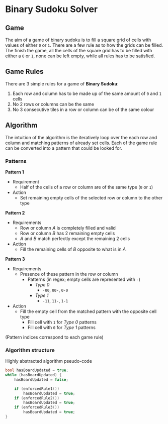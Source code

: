 # Binary Sudoku Solver
## Game
The aim of a game of binary sudoku is to fill a square grid of cells with values of either `0` or `1`. There are a few rule as to how the grids can be filled. The finish the game, all the cells of the square grid has to be filled with either a `0` or `1`, none can be left empty, while all rules has to be satisfied.

## Game Rules
There are 3 simple rules for a game of **Binary Sudoku**:
1.  Each row and column has to be made up of the same amount of `0` and `1` cells
2.  No 2 rows or columns can be the same
3.  No 3 consecutive tiles in a row or column can be of the same colour

## Algorithm
The intuition of the algorithm is the iteratively loop over the each row and column and matching patterns of already set cells. Each of the game rule can be converted into a pattern that could be looked for.

### Patterns
**Pattern 1**
- Requirement
	- Half of the cells of a row or column are of the same type (`0` or `1`)
- Action
	- Set remaining empty cells of the selected row or column to the other type

**Pattern 2**
- Requirements
	- Row or column *A* is completely filled and valid
	- Row or column *B* has 2 remaining empty cells
	- *A* and *B* match perfectly except the remaining 2 cells
- Action
	- Fill the remaining cells of *B* opposite to what is in *A*

**Pattern 3**
- Requirements
	- Presence of these pattern in the row or column
		- Patterns (in regex; empty cells are represented with `-`)
			- *Type 0*
				- `-00`, `00-`, `0-0`
			- *Type 1*
				- `-11`, `11-`, `1-1`
- Action
	- Fill the empty cell from the matched pattern with the opposite cell type
		- Fill cell with `1` for *Type 0* patterns
		- Fill cell with `0` for *Type 1* patterns

(Pattern indices correspond to each game rule)

### Algorithm structure
Highly abstracted algorithm pseudo-code
```cpp
bool hasBoardUpdated = true;
while (hasBoardUpdated) {
	hasBoardUpdated = false;

	if (enforcedRule1())
		hasBoardUpdated = true;
	if (enforcedRule2())
		hasBoardUpdated = true;
	if (enforcedRule3())
		hasBoardUpdated = true;
}
```
